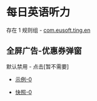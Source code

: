# 每日英语听力

存在 1 规则组 - [com.eusoft.ting.en](/src/apps/com.eusoft.ting.en.ts)

## 全屏广告-优惠券弹窗

默认禁用 - 点击[暂不需要]

- [示例-0](https://m.gkd.li/57941037/87566d74-abe0-46b6-a376-d1231c6a025a)

- [快照-0](https://i.gkd.li/i/14583029)
